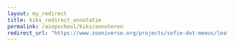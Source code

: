 ```yaml
---
layout: my_redirect
title: kiks_redirect_annotatie
permalink: /aiopschool/kiks/annoteren
redirect_url: "https://www.zooniverse.org/projects/sofie-dot-meeus/leaf-prints/classify"
---
```


